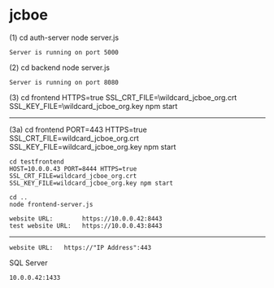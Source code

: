 # jcboe

(1) cd auth-server
    node server.js

    Server is running on port 5000

(2) cd backend
    node server.js

    Server is running on port 8080

(3) cd frontend
    HTTPS=true SSL_CRT_FILE=\wildcard_jcboe_org.crt SSL_KEY_FILE=\wildcard_jcboe_org.key npm start
__________________________________________________________________________________________________________________
(3a)
    cd frontend
    PORT=443 HTTPS=true SSL_CRT_FILE=wildcard_jcboe_org.crt SSL_KEY_FILE=wildcard_jcboe_org.key npm start

    cd testfrontend
    HOST=10.0.0.43 PORT=8444 HTTPS=true SSL_CRT_FILE=wildcard_jcboe_org.crt SSL_KEY_FILE=wildcard_jcboe_org.key npm start

    cd ..
    node frontend-server.js

    website URL:        https://10.0.0.42:8443
    test website URL:   https://10.0.0.43:8443
__________________________________________________________________________________________________________________

    website URL:   https://"IP Address":443

SQL Server

    10.0.0.42:1433
    